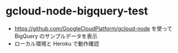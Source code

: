 # gcloud-node-bigquery-test

- https://github.com/GoogleCloudPlatform/gcloud-node を使って BigQuery のサンプルデータを表示
- ローカル環境と Heroku で動作確認
